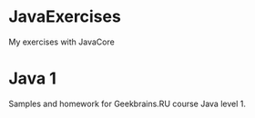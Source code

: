 # JavaExercises
My exercises with JavaCore 


# Java 1
Samples and homework for Geekbrains.RU course Java level 1.